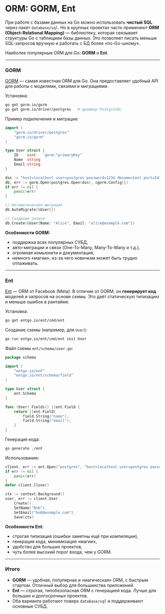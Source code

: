 # ORM: GORM, Ent

При работе с базами данных на Go можно использовать **чистый SQL** через пакет `database/sql`.
Но в крупных проектах часто применяют **ORM (Object-Relational Mapping)** — библиотеку, которая связывает структуры Go с таблицами базы данных.
Это позволяет писать меньше SQL-запросов вручную и работать с БД более «по-Go-шному».

Наиболее популярные ORM для Go: **GORM** и **Ent**.

---

### GORM

[GORM](https://gorm.io) — самая известная ORM для Go.
Она предоставляет удобный API для работы с моделями, связями и миграциями.

Установка:

```bash
go get gorm.io/gorm
go get gorm.io/driver/postgres   # драйвер PostgreSQL
```

Пример подключения и миграции:

```go
import (
    "gorm.io/driver/postgres"
    "gorm.io/gorm"
)

type User struct {
    ID    uint   `gorm:"primaryKey"`
    Name  string
    Email string
}

dsn := "host=localhost user=postgres password=1234 dbname=test port=5432 sslmode=disable"
db, err := gorm.Open(postgres.Open(dsn), &gorm.Config{})
if err != nil {
    panic(err)
}

// Автоматическая миграция
db.AutoMigrate(&User{})

// Создание записи
db.Create(&User{Name: "Alice", Email: "alice@example.com"})
```

**Особенности GORM:**

* поддержка всех популярных СУБД,
* авто-миграции и связи (One-To-Many, Many-To-Many и т.д.),
* огромная комьюнити и документация,
* немного «магии», из-за чего новичкам может быть трудно отлаживать.

---

### Ent

[Ent](https://entgo.io) — ORM от Facebook (Meta).
В отличие от GORM, он **генерирует код** моделей и запросов на основе схемы.
Это даёт статическую типизацию и меньше ошибок в рантайме.

Установка:

```bash
go get entgo.io/ent/cmd/ent
```

Создание схемы (например, для `User`):

```bash
go run entgo.io/ent/cmd/ent init User
```

Файл схемы `ent/schema/user.go`:

```go
package schema

import (
    "entgo.io/ent"
    "entgo.io/ent/schema/field"
)

type User struct {
    ent.Schema
}

func (User) Fields() []ent.Field {
    return []ent.Field{
        field.String("name"),
        field.String("email"),
    }
}
```

Генерация кода:

```bash
go generate ./ent
```

Использование:

```go
client, err := ent.Open("postgres", "host=localhost user=postgres password=1234 dbname=test sslmode=disable")
if err != nil {
    panic(err)
}
defer client.Close()

ctx := context.Background()
user, err := client.User.
    Create().
    SetName("Bob").
    SetEmail("bob@example.com").
    Save(ctx)
```

**Особенности Ent:**

* строгая типизация (ошибки заметны ещё при компиляции),
* генерация кода, минимизация «магии»,
* удобство для больших проектов,
* чуть более высокий порог входа, чем у GORM.

---

### Итого

* **GORM** — удобная, популярная и «магическая» ORM, с быстрым стартом. Отличный выбор для большинства приложений.
* **Ent** — строгая, типобезопасная ORM с генерацией кода. Лучше для больших и долгосрочных проектов.
* Оба варианта работают поверх `database/sql` и поддерживают основные СУБД.